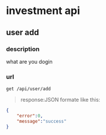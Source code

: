 # investment api 
## user add
### description
what are you dogin
### url
`get /api/user/add`
> response:JSON formate like this:
```json
{
	"error":0,
	"message":"success"
}
```

